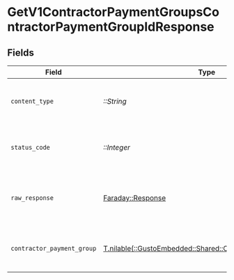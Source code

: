 # GetV1ContractorPaymentGroupsContractorPaymentGroupIdResponse


## Fields

| Field                                                                                                       | Type                                                                                                        | Required                                                                                                    | Description                                                                                                 |
| ----------------------------------------------------------------------------------------------------------- | ----------------------------------------------------------------------------------------------------------- | ----------------------------------------------------------------------------------------------------------- | ----------------------------------------------------------------------------------------------------------- |
| `content_type`                                                                                              | *::String*                                                                                                  | :heavy_check_mark:                                                                                          | HTTP response content type for this operation                                                               |
| `status_code`                                                                                               | *::Integer*                                                                                                 | :heavy_check_mark:                                                                                          | HTTP response status code for this operation                                                                |
| `raw_response`                                                                                              | [Faraday::Response](https://www.rubydoc.info/gems/faraday/Faraday/Response)                                 | :heavy_check_mark:                                                                                          | Raw HTTP response; suitable for custom response parsing                                                     |
| `contractor_payment_group`                                                                                  | [T.nilable(::GustoEmbedded::Shared::ContractorPaymentGroup)](../../models/shared/contractorpaymentgroup.md) | :heavy_minus_sign:                                                                                          | Full contractor payment group object                                                                        |